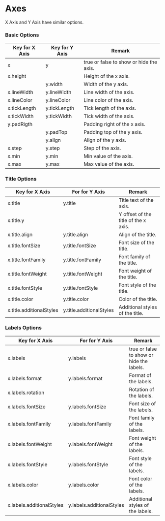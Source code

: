 # Axes

X Axis and Y Axis have similar options.

### Basic Options

| Key for X Axis | Key for Y Axis | Remark                                  |
| -------------- | -------------- | --------------------------------------- |
| x              | y              | true or false to show or hide the axis. |
| x.height       |                | Height of the x axis.                   |
|                | y.width        | Width of the y axis.                    |
| x.lineWidth    | y.lineWidth    | Line width of the axis.                 |
| x.lineColor    | y.lineColor    | Line color of the axis.                 |
| x.tickLength   | y.tickLength   | Tick length of the axis.                |
| x.tickWidth    | y.tickWidth    | Tick width of the axis.                 |
| y.padRigth     |                | Padding right of the x axis.            |
|                | y.padTop       | Padding top of the y axis.              |
|                | y.align        | Align of the y axis.                    |
| x.step         | y.step         | Step of the axis.                       |
| x.min          | y.min          | Min value of the axis.                  |
| x.max          | y.max          | Max value of the axis.                  |

### Title Options

| Key for X Axis           | For for Y Axis           | Remark                               |
| ------------------------ | ------------------------ | ------------------------------------ |
| x.title                  | y.title                  | Title text of the axis.              |
| x.title.y                |                          | Y offset of the title of the x axis. |
| x.title.align            | y.title.align            | Align of the title.                  |
| x.title.fontSize         | y.title.fontSize         | Font size of the title.              |
| x.title.fontFamily       | y.title.fontFamily       | Font family of the title.            |
| x.title.fontWeight       | y.title.fontWeight       | Font weight of the title.            |
| x.title.fontStyle        | y.title.fontStyle        | Font style of the title.             |
| x.title.color            | y.title.color            | Color of the title.                  |
| x.title.additionalStyles | y.title.additionalStyles | Additional styles of the title.      |

###  Labels Options

| Key for X Axis            | For for Y Axis            | Remark                                    |
| ------------------------- | ------------------------- | ----------------------------------------- |
| x.labels                  | y.labels                  | true or false to show or hide the labels. |
| x.labels.format           | y.labels.format           | Format of the labels.                     |
| x.labels.rotation         |                           | Rotation of the labels.                   |
| x.labels.fontSize         | y.labels.fontSize         | Font size of the labels.                  |
| x.labels.fontFamily       | y.labels.fontFamily       | Font family of the labels.                |
| x.labels.fontWeight       | y.labels.fontWeight       | Font weight of the labels.                |
| x.labels.fontStyle        | y.labels.fontStyle        | Font style of the labels.                 |
| x.labels.color            | y.labels.color            | Font color of the labels.                 |
| x.labels.additionalStyles | y.labels.additionalStyles | Additional styles of the labels.          |